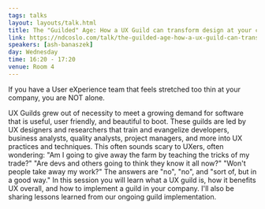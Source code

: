 ```yaml
---
tags: talks
layout: layouts/talk.html
title: The "Guilded" Age: How a UX Guild can transform design at your company
link: https://ndcoslo.com/talk/the-guilded-age-how-a-ux-guild-can-transform-design-at-your-company/
speakers: [ash-banaszek]
day: Wednesday
time: 16:20 - 17:20
venue: Room 4
---
```

If you have a User eXperience team that feels stretched too thin at your company, you are NOT alone.


UX Guilds grew out of necessity to meet a growing demand for software that is useful, user friendly, and beautiful to boot. These guilds are led by UX designers and researchers that train and evangelize developers, business analysts, quality analysts, project managers, and more into UX practices and techniques. This often sounds scary to UXers, often wondering: "Am I going to give away the farm by teaching the tricks of my trade?" "Are devs and others going to think they know it all now?" "Won't people take away my work?"
The answers are "no", "no", and "sort of, but in a good way." In this session you will learn what a UX guild is, how it benefits UX overall, and how to implement a guild in your company. I'll also be sharing lessons learned from our ongoing guild implementation.
